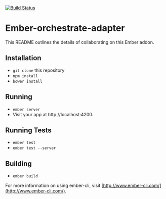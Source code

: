 [![Build
Status](https://travis-ci.org/chadtmiller/ember-orchestrate-adapter.svg?branch=master)](https://travis-ci.org/chadtmiller/ember-orchestrate-adapter)

# Ember-orchestrate-adapter

This README outlines the details of collaborating on this Ember addon.

## Installation

* `git clone` this repository
* `npm install`
* `bower install`

## Running

* `ember server`
* Visit your app at http://localhost:4200.

## Running Tests

* `ember test`
* `ember test --server`

## Building

* `ember build`

For more information on using ember-cli, visit [http://www.ember-cli.com/](http://www.ember-cli.com/).
